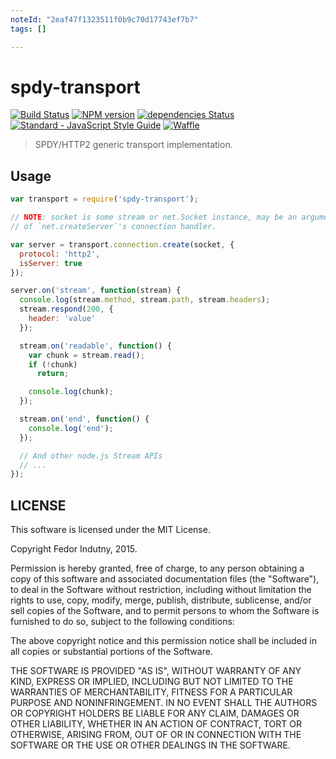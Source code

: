 ```yaml
---
noteId: "2eaf47f1323511f0b9c70d17743ef7b7"
tags: []

---
```


# spdy-transport

[![Build Status](https://travis-ci.org/spdy-http2/spdy-transport.svg?branch=master)](http://travis-ci.org/spdy-http2/spdy-transport)
[![NPM version](https://badge.fury.io/js/spdy-transport.svg)](http://badge.fury.io/js/spdy-transport)
[![dependencies Status](https://david-dm.org/spdy-http2/spdy-transport/status.svg?style=flat-square)](https://david-dm.org/spdy-http2/spdy-transport)
[![Standard - JavaScript Style Guide](https://img.shields.io/badge/code_style-standard-brightgreen.svg?style=flat-square)](http://standardjs.com/)
[![Waffle](https://img.shields.io/badge/track-waffle-blue.svg?style=flat-square)](https://waffle.io/spdy-http2/node-spdy)

> SPDY/HTTP2 generic transport implementation.

## Usage

```javascript
var transport = require('spdy-transport');

// NOTE: socket is some stream or net.Socket instance, may be an argument
// of `net.createServer`'s connection handler.

var server = transport.connection.create(socket, {
  protocol: 'http2',
  isServer: true
});

server.on('stream', function(stream) {
  console.log(stream.method, stream.path, stream.headers);
  stream.respond(200, {
    header: 'value'
  });

  stream.on('readable', function() {
    var chunk = stream.read();
    if (!chunk)
      return;

    console.log(chunk);
  });

  stream.on('end', function() {
    console.log('end');
  });

  // And other node.js Stream APIs
  // ...
});
```

## LICENSE

This software is licensed under the MIT License.

Copyright Fedor Indutny, 2015.

Permission is hereby granted, free of charge, to any person obtaining a
copy of this software and associated documentation files (the
"Software"), to deal in the Software without restriction, including
without limitation the rights to use, copy, modify, merge, publish,
distribute, sublicense, and/or sell copies of the Software, and to permit
persons to whom the Software is furnished to do so, subject to the
following conditions:

The above copyright notice and this permission notice shall be included
in all copies or substantial portions of the Software.

THE SOFTWARE IS PROVIDED "AS IS", WITHOUT WARRANTY OF ANY KIND, EXPRESS
OR IMPLIED, INCLUDING BUT NOT LIMITED TO THE WARRANTIES OF
MERCHANTABILITY, FITNESS FOR A PARTICULAR PURPOSE AND NONINFRINGEMENT. IN
NO EVENT SHALL THE AUTHORS OR COPYRIGHT HOLDERS BE LIABLE FOR ANY CLAIM,
DAMAGES OR OTHER LIABILITY, WHETHER IN AN ACTION OF CONTRACT, TORT OR
OTHERWISE, ARISING FROM, OUT OF OR IN CONNECTION WITH THE SOFTWARE OR THE
USE OR OTHER DEALINGS IN THE SOFTWARE.

[0]: http://json.org/
[1]: http://github.com/indutny/bud-backend
[2]: https://github.com/nodejs/io.js
[3]: https://github.com/libuv/libuv
[4]: http://openssl.org/
